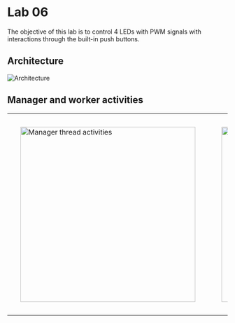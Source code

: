 # Lab 06

The objective of this lab is to control 4 LEDs with PWM signals with interactions through
the built-in push buttons.

## Architecture
![Architecture](../diagramas/architecture.png)


## Manager and worker activities
<table>
    <tr>
        <td style="padding: 30px;">
            <img src="../diagramas/manager.png" height="400" alt="Manager thread activities"/>
        </td>
        <td style="padding: 30px;">
            <img src="../diagramas/worker.png" height="400" alt="Worker thread activities"/>
        </td>
    </tr>
</table>